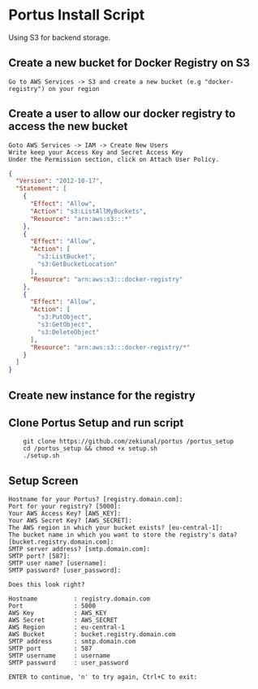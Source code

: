 # Portus Install Script

Using S3 for backend storage.

## Create a new bucket for Docker Registry on S3 

    Go to AWS Services -> S3 and create a new bucket (e.g "docker-registry") on your region
    
## Create a user to allow our docker registry to access the new bucket

    Goto AWS Services -> IAM -> Create New Users
    Write keep your Access Key and Secret Access Key
    Under the Permission section, click on Attach User Policy.
    
```json
{
  "Version": "2012-10-17",
  "Statement": [
    {
      "Effect": "Allow",
      "Action": "s3:ListAllMyBuckets",
      "Resource": "arn:aws:s3:::*"
    },
    {
      "Effect": "Allow",
      "Action": [
        "s3:ListBucket",
        "s3:GetBucketLocation"
      ],
      "Resource": "arn:aws:s3:::docker-registry"
    },
    {
      "Effect": "Allow",
      "Action": [
        "s3:PutObject",
        "s3:GetObject",
        "s3:DeleteObject"
      ],
      "Resource": "arn:aws:s3:::docker-registry/*"
    }
  ]
}
```

## Create new instance for the registry

## Clone Portus Setup and run script

```
    git clone https://github.com/zekiunal/portus /portus_setup
    cd /portus_setup && chmod +x setup.sh
    ./setup.sh
```

## Setup Screen

```shell
Hostname for your Portus? [registry.domain.com]:
Port for your registry? [5000]:
Your AWS Access Key? [AWS_KEY]:
Your AWS Secret Key? [AWS_SECRET]:
The AWS region in which your bucket exists? [eu-central-1]:
The bucket name in which you want to store the registry's data? [bucket.registry.domain.com]:
SMTP server address? [smtp.domain.com]:
SMTP port? [587]:
SMTP user name? [username]:
SMTP password? [user_password]:

Does this look right?

Hostname          : registry.domain.com
Port              : 5000
AWS Key           : AWS_KEY
AWS Secret        : AWS_SECRET
AWS Region        : eu-central-1
AWS Bucket        : bucket.registry.domain.com
SMTP address      : smtp.domain.com
SMTP port         : 587
SMTP username     : username
SMTP password     : user_password

ENTER to continue, 'n' to try again, Ctrl+C to exit:

```
